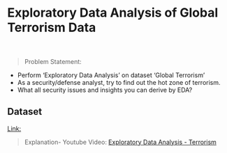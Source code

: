 
# Exploratory Data Analysis of Global Terrorism Data<br><br>

> Problem Statement:
- Perform ‘Exploratory Data Analysis’ on dataset ‘Global Terrorism’ <br>
- As a security/defense analyst, try to find out the hot zone of terrorism.<br>
- What all security issues and insights you can derive by EDA?<br>

## Dataset

[Link: ](https://drive.google.com/file/d/1luTU7xBvI7QAGPbQMxEHcgKUi9d6UeP_/view)


> Explanation- Youtube Video:
<a href="">Exploratory Data Analysis - Terrorism</a>



